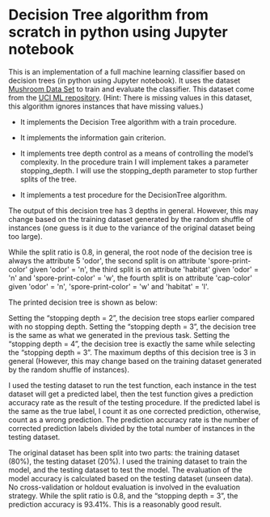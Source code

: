 # Decision Tree algorithm from scratch in python using Jupyter notebook

This is an implementation of a full machine learning classifier based on decision trees (in python using Jupyter notebook). It uses the dataset [Mushroom Data Set](https://archive.ics.uci.edu/ml/datasets/Mushroom) to train and evaluate the classifier. This dataset come from the [UCI ML repository](https://archive.ics.uci.edu/ml/index.php). (Hint: There is missing values in this dataset, this algorithm ignores instances that have missing values.)

* It implements the Decision Tree algorithm with a train procedure. 

* It implements the information gain criterion.

* It implements tree depth control as a means of controlling the model’s complexity. In the procedure train I will implement takes a parameter stopping_depth. I will use the stopping_depth parameter to stop further splits of the tree. 

* It implements  a test procedure for the DecisionTree algorithm.


The output of this decision tree has 3 depths in general. However, this may change based on the training dataset generated by the random shuffle of instances (one guess is it due to the variance of the original dataset being too large).

While the split ratio is 0.8, in general, the root node of the decision tree is always the attribute 5 'odor', the second split is on attribute 'spore-print-color' given 'odor' = 'n', the third split is on attribute 'habitat' given 'odor' = 'n' and 'spore-print-color' = 'w', the fourth split is on attribute 'cap-color' given 'odor' = 'n', 'spore-print-color' = 'w' and 'habitat' = 'l'.

The printed decision tree is shown as below:

Setting the “stopping depth = 2”, the decision tree stops earlier compared with no stopping depth.
Setting the “stopping depth = 3”, the decision tree is the same as what we generated in the previous task.
Setting the “stopping depth = 4”, the decision tree is exactly the same while selecting the “stopping depth = 3”. The maximum depths of this decision tree is 3 in general (However, this may change based on the training dataset generated by the random shuffle of instances).


I used the testing dataset to run the test function, each instance in the test dataset will get a predicted label, then the test function gives a prediction accuracy rate as the result of the testing procedure.
If the predicted label is the same as the true label, I count it as one corrected prediction, otherwise, count as a wrong prediction. The prediction accuracy rate is the number of corrected prediction labels divided by the total number of instances in the testing dataset.


The original dataset has been split into two parts: the training dataset (80%), the testing dataset (20%). I used the training dataset to train the model, and the testing dataset to test the model. The evaluation of the model accuracy is calculated based on the testing dataset (unseen data). No cross-validation or holdout evaluation is involved in the evaluation strategy. While the split ratio is 0.8, and the “stopping depth = 3”, the prediction accuracy is 93.41%. This is a reasonably good result.
